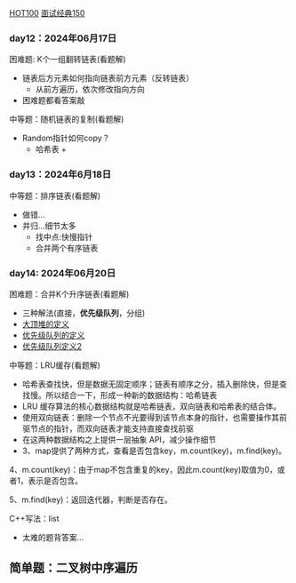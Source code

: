 [HOT100](https://leetcode.cn/studyplan/top-100-liked/)
[面试经典150](https://leetcode.cn/studyplan/top-interview-150/)
### day12：2024年06月17日
困难题: K个一组翻转链表(看题解)
- 链表后方元素如何指向链表前方元素（反转链表）
  - 从前方遍历，依次修改指向方向
- 困难题都看答案敲

中等题：随机链表的复制(看题解)
- Random指针如何copy？
  - 哈希表 + 
### day13：2024年6月18日
中等题：排序链表(看题解)
- 做错...
- 并归...细节太多
  - 找中点:快慢指针
  - 合并两个有序链表

### day14: 2024年06月20日
困难题：合并K个升序链表(看题解)
- 三种解法(直接，**优先级队列**，分组)
- [大顶堆的定义](https://blog.csdn.net/yao_hou/article/details/127810575)
- [优先级队列的定义](https://blog.csdn.net/weixin_49403089/article/details/135923128)
- [优先级队列定义2](https://blog.csdn.net/qq_55712347/article/details/128874870)

中等题：LRU缓存(看题解)
- 哈希表查找快，但是数据无固定顺序；链表有顺序之分，插入删除快，但是查找慢。所以结合一下，形成一种新的数据结构：哈希链表
- LRU 缓存算法的核心数据结构就是哈希链表，双向链表和哈希表的结合体。
- 使用双向链表：删除一个节点不光要得到该节点本身的指针，也需要操作其前驱节点的指针，而双向链表才能支持直接查找前驱
- 在这两种数据结构之上提供一层抽象 API，减少操作细节
- 3、map提供了两种方式，查看是否包含key，m.count(key)，m.find(key)。

4、m.count(key)：由于map不包含重复的key，因此m.count(key)取值为0，或者1，表示是否包含。

5、m.find(key)：返回迭代器，判断是否存在。

C++写法：list

- 太难的题背答案...

简单题：二叉树中序遍历
- 